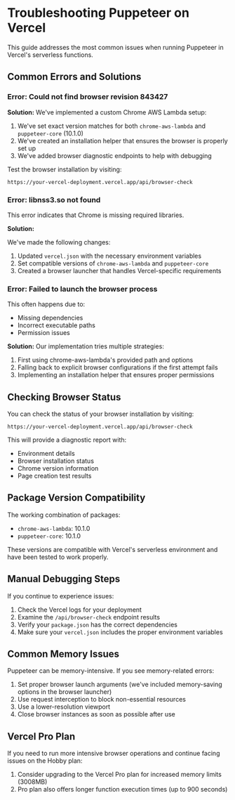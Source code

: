 # Troubleshooting Puppeteer on Vercel

This guide addresses the most common issues when running Puppeteer in Vercel's serverless functions.

## Common Errors and Solutions

### Error: Could not find browser revision 843427

**Solution:**
We've implemented a custom Chrome AWS Lambda setup:

1. We've set exact version matches for both `chrome-aws-lambda` and `puppeteer-core` (10.1.0)
2. We've created an installation helper that ensures the browser is properly set up
3. We've added browser diagnostic endpoints to help with debugging

Test the browser installation by visiting:
```
https://your-vercel-deployment.vercel.app/api/browser-check
```

### Error: libnss3.so not found

This error indicates that Chrome is missing required libraries.

**Solution:**

We've made the following changes:
1. Updated `vercel.json` with the necessary environment variables
2. Set compatible versions of `chrome-aws-lambda` and `puppeteer-core`
3. Created a browser launcher that handles Vercel-specific requirements

### Error: Failed to launch the browser process

This often happens due to:
- Missing dependencies
- Incorrect executable paths
- Permission issues

**Solution:**
Our implementation tries multiple strategies:
1. First using chrome-aws-lambda's provided path and options
2. Falling back to explicit browser configurations if the first attempt fails
3. Implementing an installation helper that ensures proper permissions

## Checking Browser Status

You can check the status of your browser installation by visiting:
```
https://your-vercel-deployment.vercel.app/api/browser-check
```

This will provide a diagnostic report with:
- Environment details
- Browser installation status
- Chrome version information
- Page creation test results

## Package Version Compatibility

The working combination of packages:
- `chrome-aws-lambda`: 10.1.0
- `puppeteer-core`: 10.1.0

These versions are compatible with Vercel's serverless environment and have been tested to work properly.

## Manual Debugging Steps

If you continue to experience issues:

1. Check the Vercel logs for your deployment
2. Examine the `/api/browser-check` endpoint results
3. Verify your `package.json` has the correct dependencies
4. Make sure your `vercel.json` includes the proper environment variables

## Common Memory Issues

Puppeteer can be memory-intensive. If you see memory-related errors:

1. Set proper browser launch arguments (we've included memory-saving options in the browser launcher)
2. Use request interception to block non-essential resources
3. Use a lower-resolution viewport
4. Close browser instances as soon as possible after use

## Vercel Pro Plan

If you need to run more intensive browser operations and continue facing issues on the Hobby plan:

1. Consider upgrading to the Vercel Pro plan for increased memory limits (3008MB)
2. Pro plan also offers longer function execution times (up to 900 seconds) 